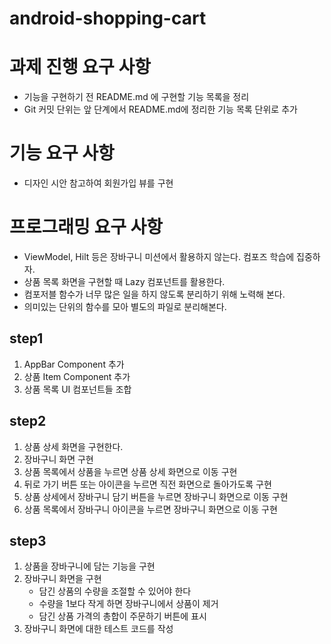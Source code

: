 # android-shopping-cart

# 과제 진행 요구 사항
- 기능을 구현하기 전 README.md 에 구현할 기능 목록을 정리
- Git 커밋 단위는 앞 단계에서 README.md에 정리한 기능 목록 단위로 추가

# 기능 요구 사항
- 디자인 시안 참고하여 회원가입 뷰를 구현

# 프로그래밍 요구 사항

- ViewModel, Hilt 등은 장바구니 미션에서 활용하지 않는다. 컴포즈 학습에 집중하자.
- 상품 목록 화면을 구현할 때 Lazy 컴포넌트를 활용한다.
- 컴포저블 함수가 너무 많은 일을 하지 않도록 분리하기 위해 노력해 본다.
- 의미있는 단위의 함수를 모아 별도의 파일로 분리해본다.

## step1
1. AppBar Component 추가
2. 상품 Item Component 추가
3. 상품 목록 UI 컴포넌트들 조합

## step2
1. 상품 상세 화면을 구현한다.
2. 장바구니 화면 구현
3. 상품 목록에서 상품을 누르면 상품 상세 화면으로 이동 구현
4. 뒤로 가기 버튼 또는 아이콘을 누르면 직전 화면으로 돌아가도록 구현
5. 상품 상세에서 장바구니 담기 버튼을 누르면 장바구니 화면으로 이동 구현
6. 상품 목록에서 장바구니 아이콘을 누르면 장바구니 화면으로 이동 구현

## step3
1. 상품을 장바구니에 담는 기능을 구현
2. 장바구니 화면을 구현
    - 담긴 상품의 수량을 조절할 수 있어야 한다
    - 수량을 1보다 작게 하면 장바구니에서 상품이 제거
    - 담긴 상품 가격의 총합이 주문하기 버튼에 표시
3. 장바구니 화면에 대한 테스트 코드를 작성